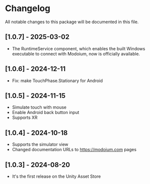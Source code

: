 # Changelog
All notable changes to this package will be documented in this file.

## [1.0.7] - 2025-03-02
- The RuntimeService component, which enables the built Windows executable to connect with Modoium, now is officially available.

## [1.0.6] - 2024-12-11
- Fix: make TouchPhase.Stationary for Android

## [1.0.5] - 2024-11-15
- Simulate touch with mouse
- Enable Android back button input
- Supports XR

## [1.0.4] - 2024-10-18
- Supports the simulator view
- Changed documentation URLs to https://modoium.com pages

## [1.0.3] - 2024-08-20
- It's the first release on the Unity Asset Store
